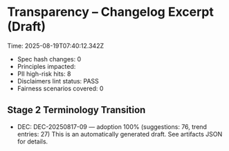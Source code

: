 # Transparency – Changelog Excerpt (Draft)

Time: 2025-08-19T07:40:12.342Z

- Spec hash changes: 0
- Principles impacted: 
- PII high-risk hits: 8
- Disclaimers lint status: PASS
- Fairness scenarios covered: 0

## Stage 2 Terminology Transition

- DEC: DEC-20250817-09 — adoption 100% (suggestions: 76, trend entries: 27)
This is an automatically generated draft. See artifacts JSON for details.